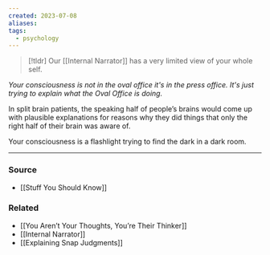 ```yaml
---
created: 2023-07-08
aliases: 
tags:
  - psychology
---
```

> [!tldr] Our [[Internal Narrator]] has a very limited view of your whole self. 

*Your consciousness is not in the oval office it's in the press office. It's just trying to explain what the Oval Office is doing.*

In split brain patients, the speaking half of people’s brains would come up with plausible explanations for reasons why they did things that only the right half of their brain was aware of. 

Your consciousness is a flashlight trying to find the dark in a dark room. 

****
### Source
- [[Stuff You Should Know]]

### Related
- [[You Aren’t Your Thoughts, You’re Their Thinker]] 
- [[Internal Narrator]] 
- [[Explaining Snap Judgments]]